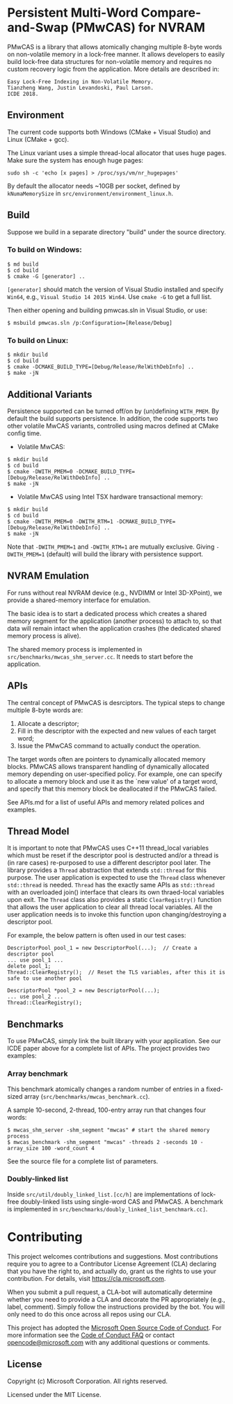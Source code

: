 # Persistent Multi-Word Compare-and-Swap (PMwCAS) for NVRAM

PMwCAS is a library that allows atomically changing multiple 8-byte words on non-volatile memory in a lock-free manner. It allows developers to easily build lock-free data structures for non-volatile memory and requires no custom recovery logic from the application. More details are described in:

```
Easy Lock-Free Indexing in Non-Volatile Memory.
Tianzheng Wang, Justin Levandoski, Paul Larson.
ICDE 2018.
```

## Environment

The current code supports both Windows (CMake + Visual Studio) and Linux (CMake + gcc). 

The Linux variant uses a simple thread-local allocator that uses huge pages. Make sure the system has enough huge pages:
```
sudo sh -c 'echo [x pages] > /proc/sys/vm/nr_hugepages'
```

By default the allocator needs ~10GB per socket, defined by `kNumaMemorySize` in `src/environment/environment_linux.h`.

## Build
Suppose we build in a separate directory "build" under the source directory.

### To build on Windows:

```
$ md build
$ cd build
$ cmake -G [generator] ..
```

`[generator]` should match the version of Visual Studio installed and specify `Win64`, e.g., `Visual Studio 14 2015 Win64`. Use `cmake -G` to get a full list.

Then either opening and building pmwcas.sln in Visual Studio, or use:

```
$ msbuild pmwcas.sln /p:Configuration=[Release/Debug]
```

### To build on Linux:

```
$ mkdir build
$ cd build
$ cmake -DCMAKE_BUILD_TYPE=[Debug/Release/RelWithDebInfo] ..
$ make -jN
```

## Additional Variants

Persistence supported can be turned off/on by (un)defining `WITH_PMEM`. By default the build supports persistence. In addition, the code supports two other volatile MwCAS variants, controlled using macros defined at CMake config time.

* Volatile MwCAS:
```
$ mkdir build
$ cd build
$ cmake -DWITH_PMEM=0 -DCMAKE_BUILD_TYPE=[Debug/Release/RelWithDebInfo] ..
$ make -jN
```

* Volatile MwCAS using Intel TSX hardware transactional memory:
```
$ mkdir build
$ cd build
$ cmake -DWITH_PMEM=0 -DWITH_RTM=1 -DCMAKE_BUILD_TYPE=[Debug/Release/RelWithDebInfo] ..
$ make -jN
```
Note that `-DWITH_PMEM=1` and `-DWITH_RTM=1` are mutually exclusive. Giving `-DWITH_PMEM=1` (default) will build the library with persistence support.

## NVRAM Emulation

For runs without real NVRAM device (e.g., NVDIMM or Intel 3D-XPoint), we provide a shared-memory interface for emulation. 

The basic idea is to start a dedicated process which creates a shared memory segment for the application (another process) to attach to, so that data will remain intact when the application crashes (the dedicated shared memory process is alive).

The shared memory process is implemented in `src/benchmarks/mwcas_shm_server.cc`. It needs to start before the application.

## APIs

The central concept of PMwCAS is desrciptors. The typical steps to change multiple 8-byte words are:
1. Allocate a descriptor;
2. Fill in the descriptor with the expected and new values of each target word;
3. Issue the PMwCAS command to actually conduct the operation.

The target words often are pointers to dynamically allocated memory blocks. PMwCAS allows transparent handling of dynamically allocated memory depending on user-specified policy. For example, one can specify to allocate a memory block and use it as the `new value' of a target word, and specify that this memory block be deallocated if the PMwCAS failed.

See APIs.md for a list of useful APIs and memory related polices and examples.

## Thread Model

It is important to note that PMwCAS uses C++11 thread_local variables which must be reset if the descriptor pool is destructed and/or a thread is (in rare cases) re-purposed to use a different descriptor pool later. The library provides a `Thread` abstraction that extends `std::thread` for this purpose. The user application is expected to use the `Thread` class whenever `std::thread` is needed. `Thread` has the exactly same APIs as `std::thread` with an overloaded join() interface that clears its own thraed-local variables upon exit. The `Thread` class also provides a static `ClearRegistry()` function that allows the user application to clear all thread local variables. All the user application needs is to invoke this function upon changing/destroying a descriptor pool.

For example, the below pattern is often used in our test cases:

```
DescriptorPool pool_1 = new DescriptorPool(...);  // Create a descriptor pool
... use pool_1 ...
delete pool_1;
Thread::ClearRegistry();  // Reset the TLS variables, after this it is safe to use another pool

DescriptorPool *pool_2 = new DescriptorPool(...);
... use pool_2 ...
Thread::ClearRegistry();
```

## Benchmarks

To use PMwCAS, simply link the built library with your application. See our ICDE paper above for a complete list of APIs. The project provides two examples:

### Array benchmark
This benchmark atomically changes a random number of entries in a fixed-sized array (`src/benchmarks/mwcas_benchmark.cc`). 

A sample 10-second, 2-thread, 100-entry array run that changes four words:

```
$ mwcas_shm_server -shm_segment "mwcas" # start the shared memory process
$ mwcas_benchmark -shm_segment "mwcas" -threads 2 -seconds 10 -array_size 100 -word_count 4
```
See the source file for  a complete list of parameters.

### Doubly-linked list
Inside `src/util/doubly_linked_list.[cc/h]` are implementations of  lock-free doubly-linked lists using single-word CAS and PMwCAS. A benchmark is implemented in `src/benchmarks/doubly_linked_list_benchmark.cc]`.

# Contributing

This project welcomes contributions and suggestions.  Most contributions require you to agree to a
Contributor License Agreement (CLA) declaring that you have the right to, and actually do, grant us
the rights to use your contribution. For details, visit https://cla.microsoft.com.

When you submit a pull request, a CLA-bot will automatically determine whether you need to provide
a CLA and decorate the PR appropriately (e.g., label, comment). Simply follow the instructions
provided by the bot. You will only need to do this once across all repos using our CLA.

This project has adopted the [Microsoft Open Source Code of Conduct](https://opensource.microsoft.com/codeofconduct/).
For more information see the [Code of Conduct FAQ](https://opensource.microsoft.com/codeofconduct/faq/) or
contact [opencode@microsoft.com](mailto:opencode@microsoft.com) with any additional questions or comments.

## License

Copyright (c) Microsoft Corporation. All rights reserved.

Licensed under the MIT License.
